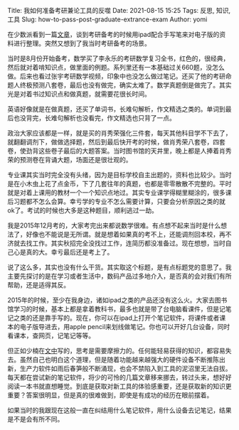 Title: 我如何准备考研兼论工具的反噬
Date: 2021-08-15 15:25
Tags: 反思, 知识, 工具
Slug: how-to-pass-post-graduate-extrance-exam
Author: yomi

在少数派看到一篇[文章](https://sspai.com/post/67987)，谈到考研备考的时候用ipad配合手写笔来对电子版的资料进行整理。突然又想到了我当时考研备考的场景。

当时是8月份开始备考，数学买了李永乐的考研数学复习全书，红色的，很经典，然后就对着啃知识点，做里面的例题。系列里还有一本基础过关660题，没怎么做。后来也看过张宇考研数学视频，印象中也没怎么做过笔记。还买了他的考研命题人终极预测八套卷，最后也没有做完，确实太难了。数学真题倒是做完了。其实光是对着书过知识点和做真题，就需要花很长时间。

英语好像就是在做真题，还买了单词书，长难句解析，作文精选之类的。单词到最后也没背完，长难句解析也没看完，作文精选也只背了一点。

政治大家应该都是一样，就是买的肖秀荣强化三件套，每天其他科目学不下去了，就翻翻调剂下，做做选择题，然后到最后快开考的时候，做肖秀荣八套卷，四套卷，使劲背这些卷子最后的大题答案。当时图书馆的天井里，晚上都是人捧着肖秀荣的预测卷在背诵大题，场面还是很壮观的。

专业课其实当时完全没有头绪，因为是目标学校自主出题的，资料也比较少。当时是在小木虫上花了点金币，下了几套往年的真题，也都是零零散散不完整的。平时就是对着上课用的教材一个一个知识点地过。其实专业课学得糊里糊涂的，很多课后习题都不怎么会算。幸亏学的专业不怎么需要计算，只要会分析原因之类的就ok了。考试的时候也大多是这种题目，顺利逃过一劫。

我是2015年12月考的，大家考完出来都说数学很难。有点想不起来当时是什么想法了，好像也不能说是无所谓。就是想着如果真的考不上，还能调剂回本校，再不济就去找工作。其实秋招完全没找过工作，连简历都没准备过。现在想想，当时自己心是真的大。幸亏最后还是考上了。

说了这么多，其实也没有什么干货。其实取这个标题，是有点标题党的意思了。我主要先探讨的是在学习或者生活中，数码产品过多地介入，是否真的会对我们有所帮助，还是适得其反。

2015年的时候，至少在我身边，诸如ipad之类的产品还没有这么火。大家去图书馆学习的时候，基本上都是拿着教科书，最多也就是带了台电脑看课件，但是记笔记之类的还是靠手写的。现在，你可以在ipad上打开个笔记软件，将课件或者课本的电子版导进去，用apple pencil来划线做笔记。你也可以开好几台设备，同时看课本，查网页，记笔记等等。

但正如少楠在[文中](https://mp.weixin.qq.com/s/FKaZ5qgjlrB8dbe007SUcQ)写的，思考是需要摩擦力的。任何能轻易获得的知识，都容易失去。虽然自己也明白这个道理，但是随着功能越来越强大的硬件设备不断推陈出新，生产力软件如雨后春笋般不断涌现，也会不禁陷入到工具的泥沼里无法自拔。每天都在尝试新的笔记软件，将少的可怜的几篇文章移来挪去，转过头来，想好好阅读一本书就直想睡觉。到底是获取对新工具的体验感重要，还是获取新的知识更重要？答案很明显，但是真的很难做到，即使是有成功的经历在眼前摆着。

如果当时的我跟现在这般一直在纠结用什么笔记软件，用什么设备去记笔记，结果是不是会有所不同。